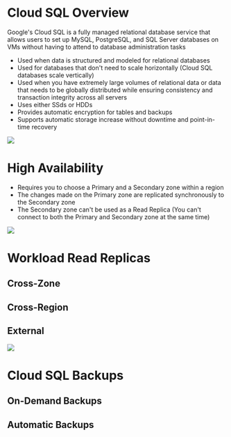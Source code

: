 # Cloud SQL Overview

Google's Cloud SQL is a fully managed relational database service that allows users to set up MySQL, PostgreSQL, and SQL Server databases on VMs without having to attend to database administration tasks

* Used when data is structured and modeled for relational databases
* Used for databases that don't need to scale horizontally (Cloud SQL databases scale vertically)
* Used when you have extremely large volumes of relational data or data that needs to be globally distributed while ensuring consistency and transaction integrity across all servers
* Uses either SSds or HDDs
* Provides automatic encryption for tables and backups
* Supports automatic storage increase without downtime and point-in-time recovery

![](https://github.com/JonmarCorpuz/SecondBrain/blob/main/Assets/Whitespace.png)

# High Availability

* Requires you to choose a Primary and a Secondary zone within a region
* The changes made on the Primary zone are replicated synchronously to the Secondary zone
* The Secondary zone can't be used as a Read Replica (You can't connect to both the Primary and Secondary zone at the same time)

![](https://github.com/JonmarCorpuz/SecondBrain/blob/main/Assets/Whitespace.png)

# Workload Read Replicas

## Cross-Zone

## Cross-Region

## External

![](https://github.com/JonmarCorpuz/SecondBrain/blob/main/Assets/Whitespace.png)

# Cloud SQL Backups

## On-Demand Backups

## Automatic Backups
